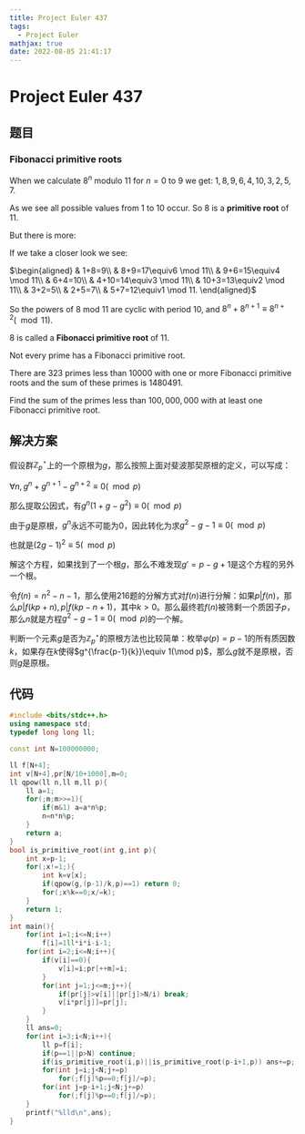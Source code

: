 ```yaml
---
title: Project Euler 437
tags:
  - Project Euler
mathjax: true
date: 2022-08-05 21:41:17
---
```


<escape><!-- more --></escape>

# Project Euler 437

## 题目

### Fibonacci primitive roots

When we calculate $8^n$ modulo $11$ for $n=0$ to $9$ we get: $1, 8, 9, 6, 4, 10, 3, 2, 5, 7$.

As we see all possible values from $1$ to $10$ occur. So $8$ is a **primitive root** of $11$.

But there is more:

If we take a closer look we see:

$\begin{aligned}
& 1+8=9\\
& 8+9=17\equiv6 \mod 11\\
& 9+6=15\equiv4 \mod 11\\
& 6+4=10\\
& 4+10=14\equiv3 \mod 11\\
& 10+3=13\equiv2 \mod 11\\
& 3+2=5\\
& 2+5=7\\
& 5+7=12\equiv1 \mod 11.
\end{aligned}$

So the powers of $8$ mod $11$ are cyclic with period $10$, and $8^n + 8^{n+1} \equiv 8^{n+2} (\mod 11)$.

$8$ is called a **Fibonacci primitive root** of $11.$

Not every prime has a Fibonacci primitive root.

There are $323$ primes less than $10000$ with one or more Fibonacci primitive roots and the sum of these primes is $1480491$.

Find the sum of the primes less than $100,000,000$ with at least one Fibonacci primitive root.

## 解决方案

假设群$\mathbb{Z}_p^{\star}$上的一个原根为$g$，那么按照上面对斐波那契原根的定义，可以写成：

$\forall n,g^n+g^{n+1}-g^{n+2}\equiv 0(\mod p)$

那么提取公因式，有$g^n(1+g-g^2)\equiv 0(\mod p)$

由于$g$是原根，$g^n$永远不可能为$0$，因此转化为求$g^2-g-1\equiv 0(\mod p)$

也就是$(2g-1)^2\equiv 5(\mod p)$

解这个方程，如果找到了一个根$g$，那么不难发现$g'=p-g+1$是这个方程的另外一个根。

令$f(n)=n^2-n-1$，那么使用216题的分解方式对$f(n)$进行分解：如果$p|f(n)$，那么$p|f(kp+n),p|f(kp-n+1)$，其中$k>0$。那么最终若$f(n)$被筛剩一个质因子$p$，那么$n$就是方程$g^2-g-1\equiv 0(\mod p)$的一个解。

判断一个元素$g$是否为$\mathbb{Z}_p^{\star}$的原根方法也比较简单：枚举$\varphi(p)=p-1$的所有质因数$k$，如果存在$k$使得$g^{\frac{p-1}{k}}\equiv 1(\mod p)$，那么$g$就不是原根，否则$g$是原根。

## 代码

```C++
#include <bits/stdc++.h>
using namespace std;
typedef long long ll;

const int N=100000000;

ll f[N+4];
int v[N+4],pr[N/10+1000],m=0;
ll qpow(ll n,ll m,ll p){
    ll a=1;
    for(;m;m>>=1){
        if(m&1) a=a*n%p;
        n=n*n%p;
    }
    return a;
}
bool is_primitive_root(int g,int p){
    int x=p-1;
    for(;x!=1;){
        int k=v[x];
        if(qpow(g,(p-1)/k,p)==1) return 0;
        for(;x%k==0;x/=k);
    }
    return 1;
}
int main(){
    for(int i=1;i<=N;i++)
        f[i]=1ll*i*i-i-1;
    for(int i=2;i<=N;i++){
        if(v[i]==0){
            v[i]=i;pr[++m]=i;
        }
        for(int j=1;j<=m;j++){
            if(pr[j]>v[i]||pr[j]>N/i) break;
            v[i*pr[j]]=pr[j];
        }
    }
    ll ans=0;
    for(int i=3;i<N;i++){
        ll p=f[i];
        if(p==1||p>N) continue;
        if(is_primitive_root(i,p)||is_primitive_root(p-i+1,p)) ans+=p;
        for(int j=i;j<N;j+=p)
            for(;f[j]%p==0;f[j]/=p);
        for(int j=p-i+1;j<N;j+=p)
            for(;f[j]%p==0;f[j]/=p);
    }
    printf("%lld\n",ans);
}

```
